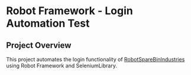 # Robot Framework - Login Automation Test

## Project Overview
This project automates the login functionality of [RobotSpareBinIndustries](https://robotsparebinindustries.com) using Robot Framework and SeleniumLibrary.


